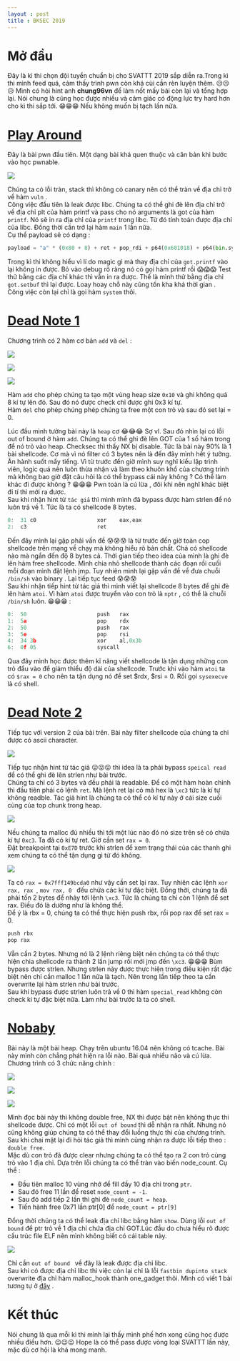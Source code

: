 ```yaml
---
layout : post 
title : BKSEC 2019  
--- 
```


# Mở đầu  
Đây là kì thi chọn đội tuyển chuẩn bị cho SVATTT 2019 sắp diễn ra.Trong kì thi mình feed quá, cảm thấy trình pwn còn khá cùi cần rèn luyện thêm.  😥😥😥 Mình có hỏi hint anh **chung96vn** để làm nốt mấy bài còn lại và tổng hợp lại. Nói chung là cũng học được nhiều và cảm giác có động lực try hard hơn cho kì thi sắp tới. 😁😁😁 Nếu không muốn bị tạch lần nữa.   

# [**Play Around**](https://github.com/hacmao/hacmao.github.io/raw/master/Pwnable/BKSEC2019/playaround/play_around)    

Đây là bài pwn đầu tiên. Một dạng bài khá quen thuộc và căn bản khi bước vào học pwnable.  

![](/Pwnable/BKSEC2019/playaround/hinh1.PNG)  

Chúng ta có lỗi tràn, stack thì không có canary nên có thể tràn về địa chỉ trở về hàm ```vuln``` .   
Công việc đầu tiên là leak được libc. Chúng ta có thể ghi đè lên địa chỉ trở về địa chỉ plt của hàm printf và pass cho nó arguments là got của hàm ```printf```. Nó sẽ in ra địa chỉ của ```printf``` trong libc. Từ đó tính toán được địa chỉ của libc. Đồng thời cần trở lại hàm ```main``` 1 lần nữa.   
Cụ thể payload sẽ có dạng : 
```python 
payload = "a" * (0x80 + 8) + ret + pop_rdi + p64(0x601018) + p64(bin.sym['printf']) + ret + p64(bin.sym['vuln'])
``` 
Trong kì thi không hiểu vì lí do magic gì mà thay địa chỉ của ```got.printf``` vào lại không in được. Bỏ vào debug rõ ràng nó có gọi hàm printf rồi 😱😱😱 Test thử bằng các địa chỉ khác thì vẫn in ra được. Thế là mình thử bằng địa chỉ ```got.setbuf``` thì lại được. Loay hoay chỗ này cũng tốn kha khá thời gian .  
Công việc còn lại chỉ là gọi hàm ```system``` thôi.  

# [**Dead Note 1**](https://github.com/hacmao/hacmao.github.io/raw/master/Pwnable/BKSEC2019/deadnote1/Dead_Note_Lv1)  

Chương trình có 2 hàm cơ bản ```add``` và ```del``` :  

![](/Pwnable/BKSEC2019/deadnote1/hinh1.PNG)   

![](/Pwnable/BKSEC2019/deadnote1/hinh2.PNG)  

![](/Pwnable/BKSEC2019/deadnote1/hinh3.PNG)   

Hàm ```add``` cho phép chúng ta tạo một vùng heap size ```0x10``` và ghi không quá 8 kí tự lên đó. Sau đó nó được check chỉ được ghi 0x3 kí tự.  
Hàm ```del``` cho phép chúng phép chúng ta free một con trỏ và sau đó set lại = 0.  

Lúc đầu mình tưởng bài này là ```heap``` cơ 😂😂😂 Sợ vl. Sau đó nhìn lại có lỗi out of bound ở hàm ```add```. Chúng ta có thể ghi đè lên GOT của 1 số hàm trong để nó trỏ vào heap. Checksec thì thấy NX bị disable. Tức là bài này 90% là 1 bài shellcode. Cơ mà vì nó filter có 3 bytes nên là đến đây mình hết ý tưởng. Ăn hành suốt mấy tiếng. Vì từ trước đến giờ mình suy nghĩ kiểu lập trình viên, logic quá nên luôn thừa nhận và làm theo khuôn khổ của chương trình mà không bao giờ đặt câu hỏi là có thể bypass cái này không ? Có thể làm khác đi được không ? 😁😁😁 Pwn toàn là cú lừa , đôi khi nên nghĩ khác biệt đi tí thì mới ra được.  
Sau khi nhận hint từ ```tác giả``` thì mình mình đã bypass được hàm strlen để nó luôn trả về 1. Tức là ta có shellcode 8 bytes.  

```c 
0:  31 c0                   xor    eax,eax
2:  c3                      ret
```

Đến đây mình lại gặp phải vấn đề 😰😰😰 là từ trước đến giờ toàn cop shellcode trên mạng về chạy mà không hiểu rõ bản chất. Chả có shellcode nào mà ngắn đến độ 8 bytes cả. Thời gian tiếp theo idea của mình là ghi đè lên hàm free shellcode. Mình chia nhỏ shellcode thành các đoạn rồi cuối mỗi đoạn mình đặt lệnh jmp. Tuy nhiên mình lại gặp vấn đề về đưa chuỗi ```/bin/sh``` vào binary . Lại tiếp tục feed 😰😰😰  
Sau khi nhận tiếp hint từ tác giả thì mình viết lại shellcode 8 bytes để ghi đè lên hàm ```atoi```. Vì hàm ```atoi``` được truyền vào con trỏ là ```nptr``` , có thể là chuỗi ```/bin/sh``` luôn.  😁😁😁 :  

```c
0:  50                      push   rax
1:  5a                      pop    rdx
2:  50                      push   rax
3:  5e                      pop    rsi
4:  34 3b                   xor    al,0x3b
6:  0f 05                   syscall
```  
Qua đây mình học được thêm kĩ năng viết shellcode là tận dụng những con trỏ đầu vào để giảm thiểu độ dài của shellcode. Trước khi vào hàm ```atoi``` ta có ```$rax = 0``` cho nên ta tận dụng nó để set $rdx, $rsi = 0. Rồi gọi ```sysexecve``` là có shell.  

# [**Dead Note 2**](https://github.com/hacmao/hacmao.github.io/raw/master/Pwnable/BKSEC2019/deadnote2/Dead_Note_Lv2)  

Tiếp tục với version 2 của bài trên. Bài này filter shellcode của chúng ta chỉ được có ascii character.  

![](/Pwnable/BKSEC2019/deadnote2/hinh1.PNG)  

Tiếp tục nhận hint từ tác giả 😛😛😛 thì idea là ta phải bypass ```speical read``` để có thể ghi đè lên strlen như bài trước.  
Chúng ta chỉ có 3 bytes và đều phải là readable. Để có một hàm hoàn chỉnh thì đầu tiên phải có lệnh ```ret```. Mà lệnh ret lại có mã hex là ```\xc3``` tức là kí tự không readble. Tác giả hint là chúng ta có thể có kí tự này ở cái size cuối cùng của top chunk trong heap.  

![](/Pwnable/BKSEC2019/deadnote2/hinh2.PNG)   

Nếu chúng ta malloc đủ nhiều thì tới một lúc nào đó nó size trên sẽ có chứa kí tự ```0xc3```. Ta đã có kí tự ret. Giờ cần set ```rax = 0```.  
Đặt breakpoint tại ```0xE7D```  trước khi strlen để xem trạng thái của các thanh ghi xem chúng ta có thể tận dụng gì từ đó không.  

![](/Pwnable/BKSEC2019/deadnote2/hinh3.PNG)   

Ta có ```rax = 0x7fff149bcda0``` như vậy cần set lại rax. Tuy nhiên các lệnh ```xor rax, rax ```, ```mov rax, 0 ``` đếu chứa các kí tự đặc biệt. Đồng thời, chúng ta đã phải tốn 2 bytes để nhảy tới lệnh ```\xc3```. Tức là chúng ta chỉ còn 1 lệnh để set rax. Điều đó là dường như là không thể.  
Để ý là rbx = 0, chúng ta có thể thực hiện push rbx, rồi pop rax để set rax = 0. 
```c
push rbx 
pop rax
```  
Vẫn cần 2 bytes. Nhưng nó là 2 lệnh riêng biệt nên chúng ta có thể thực hiện chia shellcode ra thành 2 lần jump rồi mới jmp đến ```\xc3```.  😁😁😁 Bùm bypass được strlen. Nhưng strlen này được thực hiện trong điều kiện rất đặc biệt nên chỉ cần malloc 1 lần nữa là tạch. Nên trong lần tiếp theo ta cần overwrite lại hàm strlen như bài trước.  
Sau khi bypass được strlen luôn trả về 0 thì hàm ```special_read``` không còn check kí tự đặc biệt nữa. Làm như bài trước là ta có shell.  

# [**Nobaby**](https://github.com/hacmao/hacmao.github.io/raw/master/Pwnable/BKSEC2019/nobaby/nobaby)  

Bài này là một bài heap. Chạy trên ubuntu 16.04 nên không có tcache. Bài này mình còn chẳng phát hiện ra lỗi nào. Bài quá nhiều não và cú lừa.  
Chương trình có 3 chức năng chính :  

![](/Pwnable/BKSEC2019/nobaby/hinh1.PNG)  

![](/Pwnable/BKSEC2019/nobaby/hinh2.PNG)   

![](/Pwnable/BKSEC2019/nobaby/hinh3.PNG)   

Mình đọc bài này thì không double free, NX thì được bật nên không thực thi shellcode được. Chỉ có một lỗi ``` out of bound ``` thì dễ nhận ra nhất. Nhưng nó cũng không giúp chúng ta có thể thay đổi luồng thực thi của chương trình. Sau khi chai mặt lại đi hỏi tác giả thì mình cũng nhận ra được lỗi tiếp theo : ```double free```.  
Mặc dù con trỏ đã được clear nhưng chúng ta có thể tạo ra 2 con trỏ cùng trỏ vào 1 địa chỉ. Dựa trên lỗi chúng ta có thể tràn vào biến node_count. Cụ thể :  

  - Đầu tiên malloc 10 vùng nhớ để fill đầy 10 địa chỉ trong ```ptr```.   
  - Sau đó free 11 lần để reset ```node_count = -1```.  
  - Sau đó add tiếp 2 lần thì ghi đè ```node_count = heap```.  
  - Tiến hành free 0x71 lần ptr[0] để ```node_count = ptr[9]```  



Đồng thời chúng ta có thể leak địa chỉ libc bằng hàm ```show```. Dùng lỗi ```out of bound``` để ptr trỏ về 1 địa chỉ chứa địa chỉ GOT.Lúc đầu do chưa hiểu rõ được cấu trúc file ELF nên mình không biết có cái table này.  

![](/Pwnable/BKSEC2019/nobaby/hinh4.PNG)  

Chỉ cần ```out of bound ``` về đây là leak được địa chỉ libc.  
Sau khi có được địa chỉ libc thì việc còn lại chỉ là lỗi ```fastbin dupinto stack``` overwrite địa chỉ hàm malloc_hook thành one_gadget thôi. Mình có viết 1 bài tương tự ở [đây](https://hacmao.pw/Pwnable/heap/fastbin_dup_into_stack/) .  

# Kết thúc  
Nói chung là qua mỗi kì thi mình lại thấy mình phế hơn xong cũng học được nhiều điều hơn. 😉😉😉 Hope là có thể pass được vòng loại SVATTT lần này, mặc dù cơ hội là khá mong manh.  



